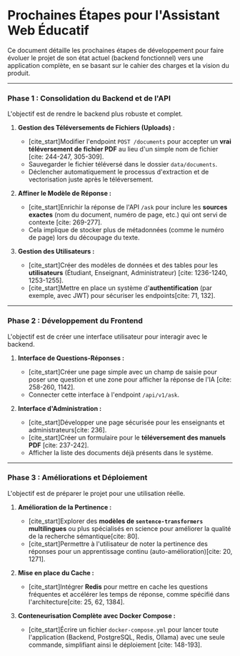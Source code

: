 # Prochaines Étapes pour l'Assistant Web Éducatif

Ce document détaille les prochaines étapes de développement pour faire évoluer le projet de son état actuel (backend fonctionnel) vers une application complète, en se basant sur le cahier des charges et la vision du produit.

---
### Phase 1 : Consolidation du Backend et de l'API

L'objectif est de rendre le backend plus robuste et complet.

1.  **Gestion des Téléversements de Fichiers (Uploads) :**
    * [cite_start]Modifier l'endpoint `POST /documents` pour accepter un **vrai téléversement de fichier PDF** au lieu d'un simple nom de fichier [cite: 244-247, 305-309].
    * Sauvegarder le fichier téléversé dans le dossier `data/documents`.
    * Déclencher automatiquement le processus d'extraction et de vectorisation juste après le téléversement.

2.  **Affiner le Modèle de Réponse :**
    * [cite_start]Enrichir la réponse de l'API `/ask` pour inclure les **sources exactes** (nom du document, numéro de page, etc.) qui ont servi de contexte [cite: 269-277].
    * Cela implique de stocker plus de métadonnées (comme le numéro de page) lors du découpage du texte.

3.  **Gestion des Utilisateurs :**
    * [cite_start]Créer des modèles de données et des tables pour les **utilisateurs** (Étudiant, Enseignant, Administrateur) [cite: 1236-1240, 1253-1255].
    * [cite_start]Mettre en place un système d'**authentification** (par exemple, avec JWT) pour sécuriser les endpoints[cite: 71, 132].

---
### Phase 2 : Développement du Frontend

L'objectif est de créer une interface utilisateur pour interagir avec le backend.

1.  **Interface de Questions-Réponses :**
    * [cite_start]Créer une page simple avec un champ de saisie pour poser une question et une zone pour afficher la réponse de l'IA [cite: 258-260, 1142].
    * Connecter cette interface à l'endpoint `/api/v1/ask`.

2.  **Interface d'Administration :**
    * [cite_start]Développer une page sécurisée pour les enseignants et administrateurs[cite: 236].
    * [cite_start]Créer un formulaire pour le **téléversement des manuels PDF** [cite: 237-242].
    * Afficher la liste des documents déjà présents dans le système.

---
### Phase 3 : Améliorations et Déploiement

L'objectif est de préparer le projet pour une utilisation réelle.

1.  **Amélioration de la Pertinence :**
    * [cite_start]Explorer des **modèles de `sentence-transformers` multilingues** ou plus spécialisés en science pour améliorer la qualité de la recherche sémantique[cite: 80].
    * [cite_start]Permettre à l'utilisateur de noter la pertinence des réponses pour un apprentissage continu (auto-amélioration)[cite: 20, 1271].

2.  **Mise en place du Cache :**
    * [cite_start]Intégrer **Redis** pour mettre en cache les questions fréquentes et accélérer les temps de réponse, comme spécifié dans l'architecture[cite: 25, 62, 1384].

3.  **Conteneurisation Complète avec Docker Compose :**
    * [cite_start]Écrire un fichier `docker-compose.yml` pour lancer toute l'application (Backend, PostgreSQL, Redis, Ollama) avec une seule commande, simplifiant ainsi le déploiement [cite: 148-193].
